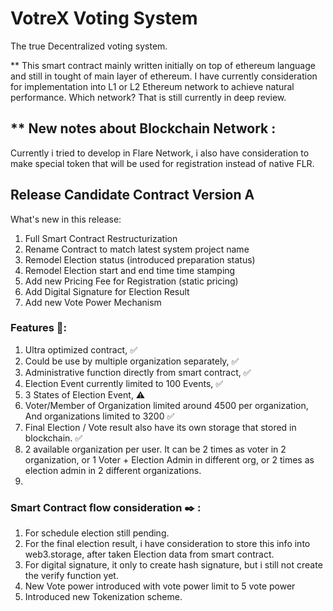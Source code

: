 # VotreX Voting System
The true Decentralized voting system.

** This smart contract mainly written initially on top of ethereum language and still in tought of main layer of ethereum.
I have currently consideration for implementation into L1 or L2 Ethereum network to achieve natural performance. Which network?
That is still currently in deep review.

## ** New notes about Blockchain Network :
Currently i tried to develop in Flare Network,
i also have consideration to make special token that will be used for registration instead of native FLR.



## Release Candidate Contract Version A 
What's new in this release:

1. Full Smart Contract Restructurization
2. Rename Contract to match latest system project name
3. Remodel Election status (introduced preparation status)
4. Remodel Election start and end time time stamping
5. Add new Pricing Fee for Registration (static pricing)
6. Add Digital Signature for Election Result
7. Add new Vote Power Mechanism

### Features 📢:

1. Ultra optimized contract, ✅
2. Could be use by multiple organization separately, ✅
3. Administrative function directly from smart contract, ✅
4. Election Event currently limited to 100 Events, ✅
5. 3 States of Election Event, ⚠️
6. Voter/Member of Organization limited around 4500  per organization, And organizations limited to 3200 ✅
7. Final Election / Vote result also have its own storage that stored in blockchain. ✅
8. 2 available organization per user. It can be 2 times as voter in 2 organization, or 1 Voter + Election Admin in different org, or 2 times as election admin in 2 different organizations.
9. 

### Smart Contract flow consideration ✒️ :

1. For schedule election still pending.
2. For the final election result, i have consideration to store this info into web3.storage, after taken Election data from smart contract.
3. For digital signature, it only to create hash signature, but i still not create the verify function yet.
4. New Vote power introduced with vote power limit to 5 vote power
5. Introduced new Tokenization scheme.

